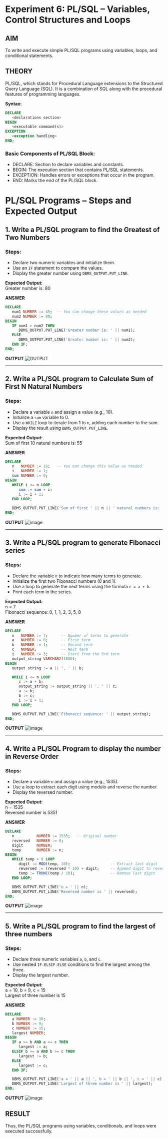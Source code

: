 # Experiment 6: PL/SQL – Variables, Control Structures and Loops

## AIM
To write and execute simple PL/SQL programs using variables, loops, and conditional statements.


## THEORY

PL/SQL, which stands for Procedural Language extensions to the Structured Query Language (SQL). It is a combination of SQL along with the procedural features of programming languages.

**Syntax:**
```sql
DECLARE 
   <declarations section> 
BEGIN 
   <executable command(s)>
EXCEPTION 
   <exception handling> 
END;
```

### Basic Components of PL/SQL Block:
- DECLARE: Section to declare variables and constants.
- BEGIN: The execution section that contains PL/SQL statements.
- EXCEPTION: Handles errors or exceptions that occur in the program.
- END: Marks the end of the PL/SQL block.

# PL/SQL Programs – Steps and Expected Output

## 1. Write a PL/SQL program to find the Greatest of Two Numbers

### Steps:
- Declare two numeric variables and initialize them.
- Use an `IF` statement to compare the values.
- Display the greater number using `DBMS_OUTPUT.PUT_LINE`.

**Expected Output:**  
Greater number is: 80

**ANSWER**
```sql
DECLARE
   num1 NUMBER := 45;  -- You can change these values as needed
   num2 NUMBER := 80;
BEGIN
   IF num1 > num2 THEN
      DBMS_OUTPUT.PUT_LINE('Greater number is: ' || num1);
   ELSE
      DBMS_OUTPUT.PUT_LINE('Greater number is: ' || num2);
   END IF;
END;
```
**OUTPUT**
![OUTPUT](https://github.com/user-attachments/assets/40470541-ed93-4f8d-88c7-090163fef3b9)

---

## 2. Write a PL/SQL program to Calculate Sum of First N Natural Numbers

### Steps:
- Declare a variable `n` and assign a value (e.g., 10).
- Initialize a `sum` variable to 0.
- Use a `WHILE` loop to iterate from 1 to `n`, adding each number to the sum.
- Display the result using `DBMS_OUTPUT.PUT_LINE`.

**Expected Output:**  
Sum of first 10 natural numbers is: 55

**ANSWER**
```sql
DECLARE
   n   NUMBER := 10;   -- You can change this value as needed
   i   NUMBER := 1;
   sum NUMBER := 0;
BEGIN
   WHILE i <= n LOOP
      sum := sum + i;
      i := i + 1;
   END LOOP;
   
   DBMS_OUTPUT.PUT_LINE('Sum of first ' || n || ' natural numbers is: ' || sum);
END;
```
**OUTPUT**
![image](https://github.com/user-attachments/assets/7a35a21d-90c9-4d18-ad0a-3c86aedd3337)

---

## 3. Write a PL/SQL program to generate Fibonacci series

### Steps:
- Declare the variable `n` to indicate how many terms to generate.
- Initialize the first two Fibonacci numbers (0 and 1).
- Use a loop to generate the next terms using the formula `c = a + b`.
- Print each term in the series.

**Expected Output:**  
n = 7  
Fibonacci sequence: 0, 1, 1, 2, 3, 5, 8

**ANSWER**
```sql
DECLARE
   n   NUMBER := 7;      -- Number of terms to generate
   a   NUMBER := 0;      -- First term
   b   NUMBER := 1;      -- Second term
   c   NUMBER;           -- Next term
   i   NUMBER := 3;      -- Start from the 3rd term
   output_string VARCHAR2(1000);
BEGIN
   output_string := a || ', ' || b;

   WHILE i <= n LOOP
      c := a + b;
      output_string := output_string || ', ' || c;
      a := b;
      b := c;
      i := i + 1;
   END LOOP;

   DBMS_OUTPUT.PUT_LINE('Fibonacci sequence: ' || output_string);
END;
```
**OUTPUT**
![image](https://github.com/user-attachments/assets/71c290df-4adc-4cb2-8041-e941a956e3de)

---

## 4. Write a PL/SQL Program to display the number in Reverse Order

### Steps:
- Declare a variable `n` and assign a value (e.g., 1535).
- Use a loop to extract each digit using modulo and reverse the number.
- Display the reversed number.

**Expected Output:**  
n = 1535  
Reversed number is 5351

**ANSWER**
```sql
DECLARE
   n          NUMBER := 1535;   -- Original number
   reversed   NUMBER := 0;
   digit      NUMBER;
   temp       NUMBER := n;
BEGIN
   WHILE temp > 0 LOOP
      digit := MOD(temp, 10);                  -- Extract last digit
      reversed := (reversed * 10) + digit;     -- Append digit to reversed number
      temp := TRUNC(temp / 10);                -- Remove last digit
   END LOOP;

   DBMS_OUTPUT.PUT_LINE('n = ' || n);
   DBMS_OUTPUT.PUT_LINE('Reversed number is ' || reversed);
END;
```
**OUTPUT**
![image](https://github.com/user-attachments/assets/a99d311e-e0fc-452d-8510-6d9865006856)

---

## 5. Write a PL/SQL program to find the largest of three numbers

### Steps:
- Declare three numeric variables `a`, `b`, and `c`.
- Use nested `IF-ELSIF-ELSE` conditions to find the largest among the three.
- Display the largest number.

**Expected Output:**  
a = 10, b = 9, c = 15  
Largest of three number is 15

**ANSWER**
```sql
DECLARE
   a NUMBER := 10;
   b NUMBER := 9;
   c NUMBER := 15;
   largest NUMBER;
BEGIN
   IF a >= b AND a >= c THEN
      largest := a;
   ELSIF b >= a AND b >= c THEN
      largest := b;
   ELSE
      largest := c;
   END IF;

   DBMS_OUTPUT.PUT_LINE('a = ' || a || ', b = ' || b || ', c = ' || c);
   DBMS_OUTPUT.PUT_LINE('Largest of three number is ' || largest);
END;
```
**OUTPUT**
![image](https://github.com/user-attachments/assets/82beced0-c78d-4dc3-ba11-6a8c467cf06e)


## RESULT
Thus, the PL/SQL programs using variables, conditionals, and loops were executed successfully.
